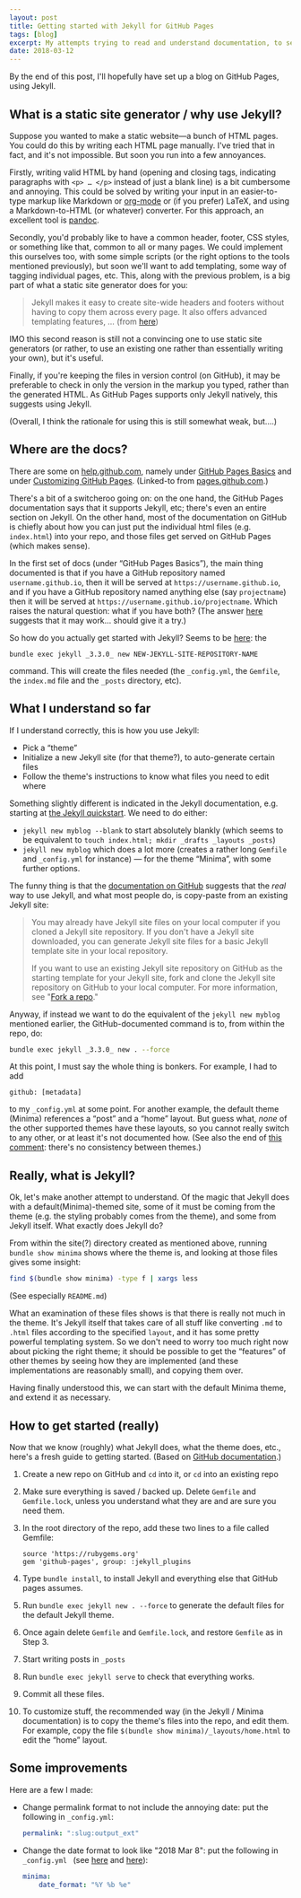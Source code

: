 ```yaml
---
layout: post
title: Getting started with Jekyll for GitHub Pages
tags: [blog]
excerpt: My attempts trying to read and understand documentation, to set up this blog.
date: 2018-03-12
---
```


By the end of this post, I'll hopefully have set up a blog on GitHub Pages, using Jekyll.

## What is a static site generator / why use Jekyll?

Suppose you wanted to make a static website—a bunch of HTML pages. You could do this by writing each HTML page manually. I've tried that in fact, and it's not impossible. But soon you run into a few annoyances.

Firstly, writing valid HTML by hand (opening and closing tags, indicating paragraphs with `<p> … </p>` instead of just a blank line) is a bit cumbersome and annoying. This could be solved by writing your input in an easier-to-type markup like Markdown or [org-mode](https://orgmode.org/) or (if you prefer) LaTeX, and using a Markdown-to-HTML (or whatever) converter. For this approach, an excellent tool is [pandoc](https://pandoc.org/).

Secondly, you'd probably like to have a common header, footer, CSS styles, or something like that, common to all or many pages. We could implement this ourselves too, with some simple scripts (or the right options to the tools mentioned previously), but soon we'll want to add templating, some way of tagging individual pages, etc. This, along with the previous problem, is a big part of what a static site generator does for you:

> Jekyll makes it easy to create site-wide headers and footers without having to copy them across every page. It also offers advanced templating features, … (from [here](https://help.github.com/articles/about-github-pages-and-jekyll/))

IMO this second reason is still not a convincing one to use static site generators (or rather, to use an existing one rather than essentially writing your own), but it's useful.

Finally, if you're keeping the files in version control (on GitHub), it may be preferable to check in only the version in the markup you typed, rather than the generated HTML. As GitHub Pages supports only Jekyll natively, this suggests using Jekyll.

(Overall, I think the rationale for using this is still somewhat weak, but….)

## Where are the docs?

There are some on [help.github.com](https://help.github.com/), namely under [GitHub Pages Basics](https://help.github.com/categories/github-pages-basics/) and under [Customizing GitHub Pages](https://help.github.com/categories/customizing-github-pages/). (Linked-to from [pages.github.com](https://pages.github.com/).)

There's a bit of a switcheroo going on: on the one hand, the GitHub Pages documentation says that it supports Jekyll, etc; there's even an entire section on Jekyll. On the other hand, most of the documentation on GitHub is chiefly about how you can just put the individual html files (e.g. `index.html`) into your repo, and those files get served on GitHub Pages (which makes sense).

In the first set of docs (under “GitHub Pages Basics”), the main thing documented is that if you have a GitHub repository named `username.github.io`, then it will be served at `https://username.github.io`, and if you have a GitHub repository named anything else (say `projectname`) then it will be served at `https://username.github.io/projectname`. Which raises the natural question: what if you have both? (The answer [here](https://github.com/isaacs/github/issues/547#issuecomment-220288687) suggests that it may work… should give it a try.)

So how do you actually get started with Jekyll? Seems to be [here](https://help.github.com/articles/setting-up-your-github-pages-site-locally-with-jekyll/#step-3-optional-generate-jekyll-site-files): the

```
bundle exec jekyll _3.3.0_ new NEW-JEKYLL-SITE-REPOSITORY-NAME
```

command. This will create the files needed (the `_config.yml`, the `Gemfile`, the `index.md` file and the `_posts` directory, etc).

## What I understand so far

If I understand correctly, this is how you use Jekyll:

* Pick a “theme”
* Initialize a new Jekyll site (for that theme?), to auto-generate certain files
* Follow the theme's instructions to know what files you need to edit where

Something slightly different is indicated in the Jekyll documentation, e.g. starting at [the Jekyll quickstart](https://jekyllrb.com/docs/quickstart/). We need to do either:

* `jekyll new myblog --blank` to start absolutely blankly (which seems to be equivalent to `touch index.html; mkdir _drafts _layouts _posts`)
* `jekyll new myblog` which does a lot more (creates a rather long `Gemfile` and `_config.yml` for instance) — for the theme “Minima”, with some further options.

The funny thing is that the [documentation on GitHub](https://help.github.com/articles/setting-up-your-github-pages-site-locally-with-jekyll/#step-3-optional-generate-jekyll-site-files) suggests that the *real* way to use Jekyll, and what most people do, is copy-paste from an existing Jekyll site:

> You may already have Jekyll site files on your local computer if you cloned a Jekyll site repository. If you don't have a Jekyll site downloaded, you can generate Jekyll site files for a basic Jekyll template site in your local repository.
>
> If you want to use an existing Jekyll site repository on GitHub as the starting template for your Jekyll site, fork and clone the Jekyll site repository on GitHub to your local computer. For more information, see "[Fork a repo](https://help.github.com/articles/fork-a-repo/)."

Anyway, if instead we want to do the equivalent of the `jekyll new myblog` mentioned earlier, the GitHub-documented command is to, from within the repo, do:

```sh
bundle exec jekyll _3.3.0_ new . --force
```

At this point, I must say the whole thing is bonkers. For example, I had to add

```
github: [metadata]
```

to my `_config.yml` at some point. For another example, the default theme (Minima) references a “post” and a “home” layout. But guess what, *none* of the other supported themes have these layouts, so you cannot really switch to any other, or at least it's not documented how. (See also the end of [this comment](https://github.com/github/pages-gem/issues/416#issuecomment-337052107): there's no consistency between themes.)

## Really, what is Jekyll?

Ok, let's make another attempt to understand. Of the magic that Jekyll does with a default(Minima)-themed site, some of it must be coming from the theme (e.g. the styling probably comes from the theme), and some from Jekyll itself. What exactly does Jekyll do?

From within the site(?) directory created as mentioned above, running `bundle show minima` shows where the theme is, and looking at those files gives some insight:

```sh
find $(bundle show minima) -type f | xargs less
```

(See especially `README.md`)

What an examination of these files shows is that there is really not much in the theme. It's Jekyll itself that takes care of all stuff like converting `.md` to `.html` files according to the specified `layout`, and it has some pretty powerful templating system. So we don't need to worry too much right now about picking the right theme; it should be possible to get the “features” of other themes by seeing how they are implemented (and these implementations are reasonably small), and copying them over.

Having finally understood this, we can start with the default Minima theme, and extend it as necessary.

## How to get started (really)

Now that we know (roughly) what Jekyll does, what the theme does, etc., here's a fresh guide to getting started. (Based on [GitHub documentation](https://help.github.com/articles/setting-up-your-github-pages-site-locally-with-jekyll/).)

1. Create a new repo on GitHub and `cd` into it, or `cd` into an existing repo

2. Make sure everything is saved / backed up. Delete `Gemfile` and `Gemfile.lock`, unless you understand what they are and are sure you need them.

3. In the root directory of the repo, add these two lines to a file called Gemfile:

   ```
   source 'https://rubygems.org'
   gem 'github-pages', group: :jekyll_plugins
   ```

4. Type `bundle install`, to install Jekyll and everything else that GitHub pages assumes.

5. Run `bundle exec jekyll new . --force` to generate the default files for the default Jekyll theme.

6. Once again delete `Gemfile` and `Gemfile.lock`, and restore `Gemfile` as in Step 3.

7. Start writing posts in `_posts`

8. Run `bundle exec jekyll serve` to check that everything works.

9. Commit all these files.

10. To customize stuff, the recommended way (in the Jekyll / Minima documentation) is to copy the theme's files into the repo, and edit them. For example, copy the file `$(bundle show minima)/_layouts/home.html` to edit the “home” layout.


## Some improvements

Here are a few I made:

* Change permalink format to not include the annoying date: put the following in `_config.yml`:

  ```yaml
  permalink: ":slug:output_ext"
  ```



* Change the date format to look like "2018 Mar 8": put the following in `_config.yml ` (see [here](https://github.com/jekyll/minima/issues/69) and [here](http://shopify.github.io/liquid/filters/date/)):

  ```yaml
  minima:
      date_format: "%Y %b %e"
  ```